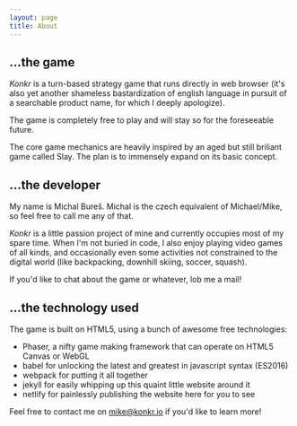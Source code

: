 ```yaml
---
layout: page
title: About
---
```


## ...the game

*Konkr* is a turn-based strategy game that runs directly in web browser (it's also yet another  shameless bastardization of english language in pursuit of a searchable product name, for which I deeply apologize).

The game is completely free to play and will stay so for the foreseeable future.

The core game mechanics are heavily inspired by an aged but still briliant game called Slay. The plan is to immensely expand on its basic concept.

## ...the developer

My name is Michal Bureš. Michal is the czech equivalent of Michael/Mike, so feel free to call me any of that. 

*Konkr* is a little passion project of mine and currently occupies most of my spare time. When I'm not buried in code, I also enjoy playing video games of all kinds, and occasionally even some activities not constrained to the digital world (like backpacking, downhill skiing, soccer, squash).

If you'd like to chat about the game or whatever, lob me a mail!

## ...the technology used

The game is built on HTML5, using a bunch of awesome free technologies:

* Phaser, a nifty game making framework that can operate on HTML5 Canvas or WebGL
* babel for unlocking the latest and greatest in javascript syntax (ES2016)
* webpack for putting it all together
* jekyll for easily whipping up this quaint little website around it 
* netlify for painlessly publishing the website here for you to see

Feel free to contact me on mike@konkr.io if you'd like to learn more!